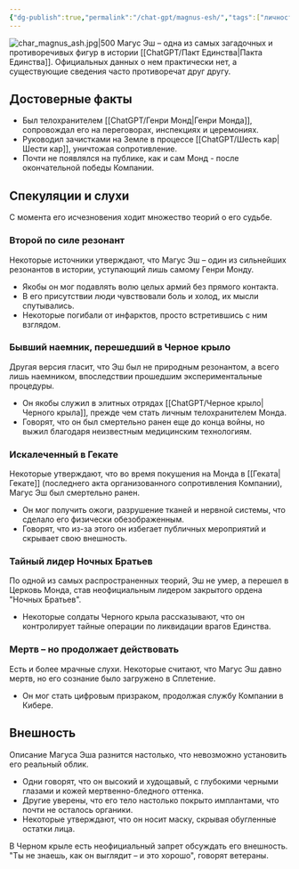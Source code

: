 ```yaml
---
{"dg-publish":true,"permalink":"/chat-gpt/magnus-esh/","tags":["личность"]}
---
```


![char_magnus_ash.jpg|500](/img/user/09.%20files/char_magnus_ash.jpg)
Магус Эш – одна из самых загадочных и противоречивых фигур в истории [[ChatGPT/Пакт Единства\|Пакта Единства]]. Официальных данных о нем практически нет, а существующие сведения часто противоречат друг другу.

## Достоверные факты
- Был телохранителем [[ChatGPT/Генри Монд\|Генри Монда]], сопровождал его на переговорах, инспекциях и церемониях.
- Руководил зачистками на Земле в процессе [[ChatGPT/Шесть кар\|Шести кар]], уничтожая сопротивление.
- Почти не появлялся на публике, как и сам Монд - после окончательной победы Компании.

## Спекуляции и слухи
С момента его исчезновения ходит множество теорий о его судьбе.

### Второй по силе резонант
Некоторые источники утверждают, что Магус Эш – один из сильнейших резонантов в истории, уступающий лишь самому Генри Монду.

- Якобы он мог подавлять волю целых армий без прямого контакта.
- В его присутствии люди чувствовали боль и холод, их мысли спутывались.
- Некоторые погибали от инфарктов, просто встретившись с ним взглядом.

### Бывший наемник, перешедший в Черное крыло
Другая версия гласит, что Эш был не природным резонантом, а всего лишь наемником, впоследствии прошедшим экспериментальные процедуры.

- Он якобы служил в элитных отрядах [[ChatGPT/Черное крыло\|Черного крыла]], прежде чем стать личным телохранителем Монда.
- Говорят, что он был смертельно ранен еще до конца войны, но выжил благодаря неизвестным медицинским технологиям.
### Искалеченный в Гекате
Некоторые утверждают, что во время покушения на Монда в [[Геката\|Гекате]] (последнего акта организованного сопротивления Компании), Магус Эш был смертельно ранен.

- Он мог получить ожоги, разрушение тканей и нервной системы, что сделало его физически обезображенным.
- Говорят, что из-за этого он избегает публичных мероприятий и скрывает свою внешность.
### Тайный лидер Ночных Братьев
По одной из самых распространенных теорий, Эш не умер, а перешел в Церковь Монда, став неофициальным лидером закрытого ордена "Ночных Братьев".

- Некоторые солдаты Черного крыла рассказывают, что он контролирует тайные операции по ликвидации врагов Единства.
### Мертв – но продолжает действовать
Есть и более мрачные слухи. Некоторые считают, что Магус Эш давно мертв, но его сознание было загружено в Сплетение.

- Он мог стать цифровым призраком, продолжая службу Компании в Кибере.
## Внешность
Описание Магуса Эша разнится настолько, что невозможно установить его реальный облик.

- Одни говорят, что он высокий и худощавый, с глубокими черными глазами и кожей мертвенно-бледного оттенка.
- Другие уверены, что его тело настолько покрыто имплантами, что почти не осталось органики.
- Некоторые утверждают, что он носит маску, скрывая обугленные остатки лица.

В Черном крыле есть неофициальный запрет обсуждать его внешность. "Ты не знаешь, как он выглядит – и это хорошо", говорят ветераны.